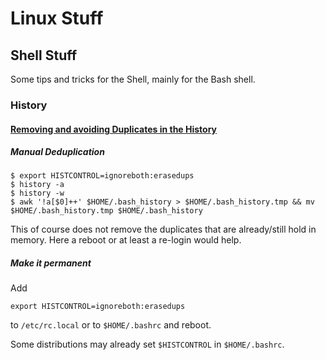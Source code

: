 # Linux Stuff

## Shell Stuff

Some tips and tricks for the Shell, mainly for the Bash shell.

### History

#### [Removing and avoiding Duplicates in the History](https://www.baeldung.com/linux/history-remove-avoid-duplicates)

##### Manual Deduplication

```shell
$ export HISTCONTROL=ignoreboth:erasedups
$ history -a
$ history -w
$ awk '!a[$0]++' $HOME/.bash_history > $HOME/.bash_history.tmp && mv $HOME/.bash_history.tmp $HOME/.bash_history
```

This of course does not remove the duplicates that are already/still hold in memory. Here a reboot or at least a re-login would help.

##### Make it permanent

Add
```Shell
export HISTCONTROL=ignoreboth:erasedups
```
to `/etc/rc.local` or to `$HOME/.bashrc` and reboot.

Some distributions may already set `$HISTCONTROL` in `$HOME/.bashrc`.
